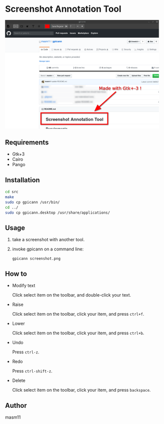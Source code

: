 # Screenshot Annotation Tool

<img src="screenshot.png">

## Requirements

- Gtk+3
- Cairo
- Pango

## Installation

```sh
cd src
make
sudo cp gpicann /usr/bin/
cd ../
sudo cp gpicann.desktop /usr/share/applications/
```

## Usage

1. take a screenshot with another tool.

2. invoke gpicann on a command line:
   ```
   gpicann screenshot.png
   ```

## How to

- Modify text

  Click select item on the toolbar, and double-click your text.

- Raise

  Click select item on the toolbar, click your item, and press `ctrl+f`.

- Lower

  Click select item on the toolbar, click your item, and press `ctrl+b`.

- Undo

  Press `ctrl-z`.

- Redo

  Press `ctrl-shift-z`.

- Delete

  Click select item on the toolbar, click your item, and press `backspace`.

## Author

masm11
